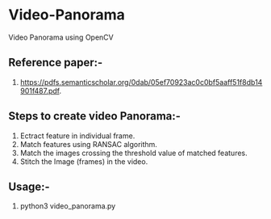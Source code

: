 # Video-Panorama
Video Panorama using OpenCV


## Reference paper:-

1. https://pdfs.semanticscholar.org/0dab/05ef70923ac0c0bf5aaff51f8db14901f487.pdf.  


## Steps to create video Panorama:-

1. Ectract feature in individual frame.  
2. Match features using RANSAC algorithm.  
3. Match the images crossing the threshold value of matched features.  
4. Stitch the Image (frames) in the video.  


## Usage:-  

1. python3 video_panorama.py  
